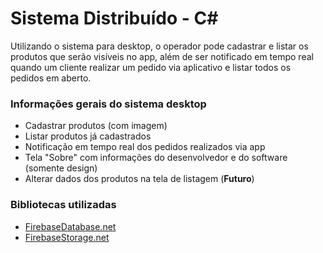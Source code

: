 ﻿# Sistema Distribuído - C#
Utilizando o sistema para desktop, o operador pode cadastrar e listar os produtos que serão visíveis no app, além de ser notificado em tempo real quando um cliente realizar um pedido via aplicativo e listar todos os pedidos em aberto.

### Informações gerais do sistema desktop
* Cadastrar produtos (com imagem)
* Listar produtos já cadastrados
* Notificação em tempo real dos pedidos realizados via app
* Tela "Sobre" com informações do desenvolvedor e do software (somente design)
* Alterar dados dos produtos na tela de listagem (**Futuro**)

### Bibliotecas utilizadas
* [FirebaseDatabase.net](https://github.com/step-up-labs/firebase-database-dotnet)
* [FirebaseStorage.net](https://github.com/step-up-labs/firebase-storage-dotnet)